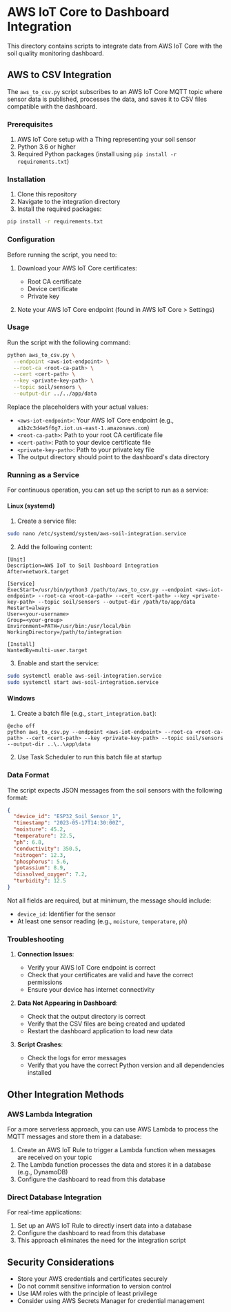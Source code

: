# AWS IoT Core to Dashboard Integration

This directory contains scripts to integrate data from AWS IoT Core with the soil quality monitoring dashboard.

## AWS to CSV Integration

The `aws_to_csv.py` script subscribes to an AWS IoT Core MQTT topic where sensor data is published, processes the data, and saves it to CSV files compatible with the dashboard.

### Prerequisites

1. AWS IoT Core setup with a Thing representing your soil sensor
2. Python 3.6 or higher
3. Required Python packages (install using `pip install -r requirements.txt`)

### Installation

1. Clone this repository
2. Navigate to the integration directory
3. Install the required packages:

```bash
pip install -r requirements.txt
```

### Configuration

Before running the script, you need to:

1. Download your AWS IoT Core certificates:
   - Root CA certificate
   - Device certificate
   - Private key

2. Note your AWS IoT Core endpoint (found in AWS IoT Core > Settings)

### Usage

Run the script with the following command:

```bash
python aws_to_csv.py \
  --endpoint <aws-iot-endpoint> \
  --root-ca <root-ca-path> \
  --cert <cert-path> \
  --key <private-key-path> \
  --topic soil/sensors \
  --output-dir ../../app/data
```

Replace the placeholders with your actual values:
- `<aws-iot-endpoint>`: Your AWS IoT Core endpoint (e.g., `a1b2c3d4e5f6g7.iot.us-east-1.amazonaws.com`)
- `<root-ca-path>`: Path to your root CA certificate file
- `<cert-path>`: Path to your device certificate file
- `<private-key-path>`: Path to your private key file
- The output directory should point to the dashboard's data directory

### Running as a Service

For continuous operation, you can set up the script to run as a service:

#### Linux (systemd)

1. Create a service file:

```bash
sudo nano /etc/systemd/system/aws-soil-integration.service
```

2. Add the following content:

```
[Unit]
Description=AWS IoT to Soil Dashboard Integration
After=network.target

[Service]
ExecStart=/usr/bin/python3 /path/to/aws_to_csv.py --endpoint <aws-iot-endpoint> --root-ca <root-ca-path> --cert <cert-path> --key <private-key-path> --topic soil/sensors --output-dir /path/to/app/data
Restart=always
User=<your-username>
Group=<your-group>
Environment=PATH=/usr/bin:/usr/local/bin
WorkingDirectory=/path/to/integration

[Install]
WantedBy=multi-user.target
```

3. Enable and start the service:

```bash
sudo systemctl enable aws-soil-integration.service
sudo systemctl start aws-soil-integration.service
```

#### Windows

1. Create a batch file (e.g., `start_integration.bat`):

```batch
@echo off
python aws_to_csv.py --endpoint <aws-iot-endpoint> --root-ca <root-ca-path> --cert <cert-path> --key <private-key-path> --topic soil/sensors --output-dir ..\..\app\data
```

2. Use Task Scheduler to run this batch file at startup

### Data Format

The script expects JSON messages from the soil sensors with the following format:

```json
{
  "device_id": "ESP32_Soil_Sensor_1",
  "timestamp": "2023-05-17T14:30:00Z",
  "moisture": 45.2,
  "temperature": 22.5,
  "ph": 6.8,
  "conductivity": 350.5,
  "nitrogen": 12.3,
  "phosphorus": 5.6,
  "potassium": 8.9,
  "dissolved_oxygen": 7.2,
  "turbidity": 12.5
}
```

Not all fields are required, but at minimum, the message should include:
- `device_id`: Identifier for the sensor
- At least one sensor reading (e.g., `moisture`, `temperature`, `ph`)

### Troubleshooting

1. **Connection Issues**:
   - Verify your AWS IoT Core endpoint is correct
   - Check that your certificates are valid and have the correct permissions
   - Ensure your device has internet connectivity

2. **Data Not Appearing in Dashboard**:
   - Check that the output directory is correct
   - Verify that the CSV files are being created and updated
   - Restart the dashboard application to load new data

3. **Script Crashes**:
   - Check the logs for error messages
   - Verify that you have the correct Python version and all dependencies installed

## Other Integration Methods

### AWS Lambda Integration

For a more serverless approach, you can use AWS Lambda to process the MQTT messages and store them in a database:

1. Create an AWS IoT Rule to trigger a Lambda function when messages are received on your topic
2. The Lambda function processes the data and stores it in a database (e.g., DynamoDB)
3. Configure the dashboard to read from this database

### Direct Database Integration

For real-time applications:

1. Set up an AWS IoT Rule to directly insert data into a database
2. Configure the dashboard to read from this database
3. This approach eliminates the need for the integration script

## Security Considerations

- Store your AWS credentials and certificates securely
- Do not commit sensitive information to version control
- Use IAM roles with the principle of least privilege
- Consider using AWS Secrets Manager for credential management
